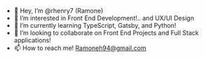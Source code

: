 - 👋 Hey, I’m @rhenry7 (Ramone)
- 👀 I’m interested in Front End Development!.. and UX/UI Design
- 🌱 I’m currently learning TypeScript, Gatsby, and Python! 
- 💞️ I’m looking to collaborate on Front End Projects and Full Stack applications! 
- 📫 How to reach me! Ramoneh94@gmail.com

<!---
rhenry7/rhenry7 is a ✨ special ✨ repository because its `README.md` (this file) appears on your GitHub profile.
You can click the Preview link to take a look at your changes.
--->
